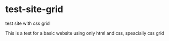 # test-site-grid
test site with css grid

This is a test for a basic website using only html and css, speacially css grid
